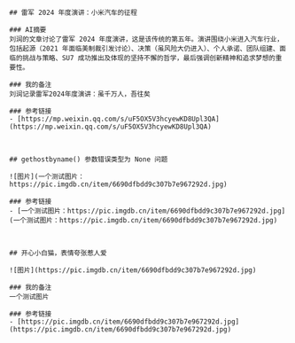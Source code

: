 


    ## 雷军 2024 年度演讲：小米汽车的征程
    
    ### AI摘要
    刘润的文章讨论了雷军 2024 年度演讲，这是该传统的第五年。演讲围绕小米进入汽车行业，包括起源（2021 年面临美制裁引发讨论）、决策（虽风险大仍进入）、个人承诺、团队组建、面临的挑战与策略、SU7 成功推出及体现的坚持不懈的哲学，最后强调创新精神和追求梦想的重要性。
        
    ### 我的备注
    刘润记录雷军2024年度演讲：虽千万人，吾往矣
        
    ### 参考链接
    - [https://mp.weixin.qq.com/s/uF5OX5V3hcyewKD8Upl3QA](https://mp.weixin.qq.com/s/uF5OX5V3hcyewKD8Upl3QA)
        
    

    ## gethostbyname() 参数错误类型为 None 问题
    
    ![图片](一个测试图片：https://pic.imgdb.cn/item/6690dfbdd9c307b7e967292d.jpg)
        
    ### 参考链接
    - [一个测试图片：https://pic.imgdb.cn/item/6690dfbdd9c307b7e967292d.jpg](一个测试图片：https://pic.imgdb.cn/item/6690dfbdd9c307b7e967292d.jpg)
        
    

    ## 开心小白猫，表情夸张惹人爱
    
    ![图片](https://pic.imgdb.cn/item/6690dfbdd9c307b7e967292d.jpg)
        
    ### 我的备注
    一个测试图片
        
    ### 参考链接
    - [https://pic.imgdb.cn/item/6690dfbdd9c307b7e967292d.jpg](https://pic.imgdb.cn/item/6690dfbdd9c307b7e967292d.jpg)
        
    